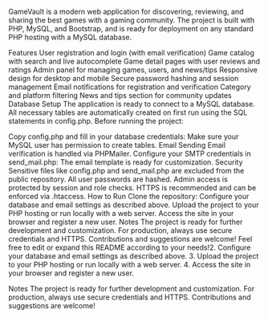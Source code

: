 GameVault is a modern web application for discovering, reviewing, and sharing the best games with a gaming community. The project is built with PHP, MySQL, and Bootstrap, and is ready for deployment on any standard PHP hosting with a MySQL database.

Features
User registration and login (with email verification)
Game catalog with search and live autocomplete
Game detail pages with user reviews and ratings
Admin panel for managing games, users, and news/tips
Responsive design for desktop and mobile
Secure password hashing and session management
Email notifications for registration and verification
Category and platform filtering
News and tips section for community updates
Database Setup
The application is ready to connect to a MySQL database.
All necessary tables are automatically created on first run using the SQL statements in config.php.
Before running the project:

Copy config.php and fill in your database credentials:
Make sure your MySQL user has permission to create tables.
Email Sending
Email verification is handled via PHPMailer.
Configure your SMTP credentials in send_mail.php:
The email template is ready for customization.
Security
Sensitive files like config.php and send_mail.php are excluded from the public repository.
All user passwords are hashed.
Admin access is protected by session and role checks.
HTTPS is recommended and can be enforced via .htaccess.
How to Run
Clone the repository:
Configure your database and email settings as described above.
Upload the project to your PHP hosting or run locally with a web server.
Access the site in your browser and register a new user.
Notes
The project is ready for further development and customization.
For production, always use secure credentials and HTTPS.
Contributions and suggestions are welcome!
Feel free to edit or expand this README according to your needs!2. Configure your database and email settings as described above. 3. Upload the project to your PHP hosting or run locally with a web server. 4. Access the site in your browser and register a new user.

Notes
The project is ready for further development and customization.
For production, always use secure credentials and HTTPS.
Contributions and suggestions are welcome!
